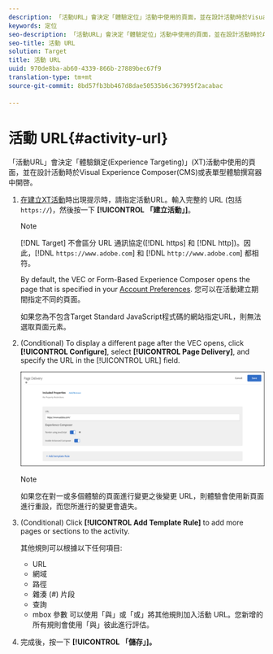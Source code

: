 ```yaml
---
description: 「活動URL」會決定「體驗定位」活動中使用的頁面，並在設計活動時於Visual Experience Composer(CMS)或表單型體驗撰寫器中開啓。
keywords: 定位
seo-description: 「活動URL」會決定「體驗定位」活動中使用的頁面，並在設計活動時於Adobe Target Visual Experience Composer(CMS)或表單型體驗撰寫器中開啓。
seo-title: 活動 URL
solution: Target
title: 活動 URL
uuid: 970de8ba-ab60-4339-866b-27889bec67f9
translation-type: tm+mt
source-git-commit: 8bd57fb3bb467d8dae50535b6c367995f2acabac

---
```



# 活動 URL{#activity-url}

「活動URL」會決定「體驗鎖定(Experience Targeting)」(XT)活動中使用的頁面，並在設計活動時於Visual Experience Composer(CMS)或表單型體驗撰寫器中開啓。

1. [在建立XT活動](/help/c-activities/t-experience-target/t-xt-create/xt-create.md)時出現提示時，請指定活動URL。輸入完整的 URL (包括 `https://`)，然後按一下 **[!UICONTROL 「建立活動」]**。

   >[!NOTE]
   >
   >[!DNL Target] 不會區分 URL 通訊協定([!DNL https] 和 [!DNL http])。因此，[!DNL `https://www.adobe.com`] 和 [!DNL `http://www.adobe.com`] 都相符。
   >
   >By default, the VEC or Form-Based Experience Composer opens the page that is specified in your [Account Preferences](/help/administrating-target/r-target-account-preferences/target-account-preferences.md). 您可以在活動建立期間指定不同的頁面。
   >
   >如果您為不包含Target Standard JavaScript程式碼的網站指定URL，則無法選取頁面元素。

1. (Conditional) To display a different page after the VEC opens, click **[!UICONTROL Configure]**, select **[!UICONTROL Page Delivery]**, and specify the URL in the [!UICONTROL URL] field.

   ![頁面傳送對話方塊](/help/c-activities/t-experience-target/t-xt-create/assets/url-config-new.png)

   >[!NOTE]
   >
   >如果您在對一或多個體驗的頁面進行變更之後變更 URL，則體驗會使用新頁面進行重設，而您所進行的變更會遺失。

1. (Conditional) Click **[!UICONTROL Add Template Rule]** to add more pages or sections to the activity.

   其他規則可以根據以下任何項目:

   * URL
   * 網域
   * 路徑
   * 雜湊 (#) 片段
   * 查詢
   * mbox 參數
   可以使用「與」或「或」將其他規則加入活動 URL。您新增的所有規則會使用「與」彼此進行評估。

1. 完成後，按一下 **[!UICONTROL 「儲存」]。**